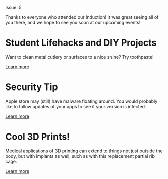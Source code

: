 Issue: 5

Thanks to everyone who attended our Induction! It was great seeing all of you
there, and we hope to see you soon at our upcoming events!

# Student Lifehacks and DIY Projects

Want to clean metal cutlery or surfaces to a nice shine? Try toothpaste!

[Learn more](https://lifehacks.stackexchange.com/questions/4033/how-do-i-clean-gold-and-silver-ornaments/4040#4040)

# Security Tip

Apple store may (still) have malware floating around. You would probably like
to follow updates of your apps to see if your version is infected.

[Learn more](https://threatpost.com/xcodeghost-malware-stirring-up-more-trouble/114778/)

# Cool 3D Prints!

Medical applications of 3D printing can extend to things not just outside the
body, but with implants as well, such as with this replacement partial rib
cage.

[Learn more](http://blog.csiro.au/cancer-patient-receives-3d-printed-ribs-in-world-first-surgery/)
